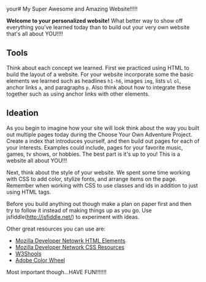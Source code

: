your# My Super Awesome and Amazing Website!!!!!

**Welcome to your personalized website!**  What better way to show off everything you've learned today than to build out your very own website that's all about YOU!!!!

## Tools
Think about each concept we learned.  First we practiced using HTML to build the layout of a website.  For your website incorporate some the basic elements we learned such as headlines `h1-h6`, images `img`, lists `ul` `ol`, anchor links `a`, and paragraphs `p`.  Also think about how to integrate these together such as using anchor links with other elements.

## Ideation
As you begin to imagine how your site will look think about the way you built out multiple pages today during the Choose Your Own Adventure Project.  Create a index that introduces yourself, and then build out pages for each of your interests.  Examples could include, pages for your favorite music, games, tv shows, or hobbies.  The best part is it's up to you!  This is a website all about YOU!!!

Next, think about the style of your website.  We spent some time working with CSS to add color, stylize fonts, and arrange items on the page.  Remember when working with CSS to use classes and ids in addition to just using HTML tags.

Before you build anything out though make a plan on paper first and then try to follow it instead of making things up as you go.  Use jsfiddle(http://jsfiddle.net/) to experiment with ideas.

Other great resources you can use are: 
+ [Mozilla Developer Netowrk HTML Elements](https://developer.mozilla.org/en-US/docs/Web/HTML/Element)
+ [Mozilla Developer Network CSS Resources](https://developer.mozilla.org/en-US/docs/Web/CSS/Reference)
+ [W3Shools](http://www.w3schools.com/) 
+ [Adobe Color Wheel](https://color.adobe.com/create/color-wheel/)

Most important though...HAVE FUN!!!!!!!



